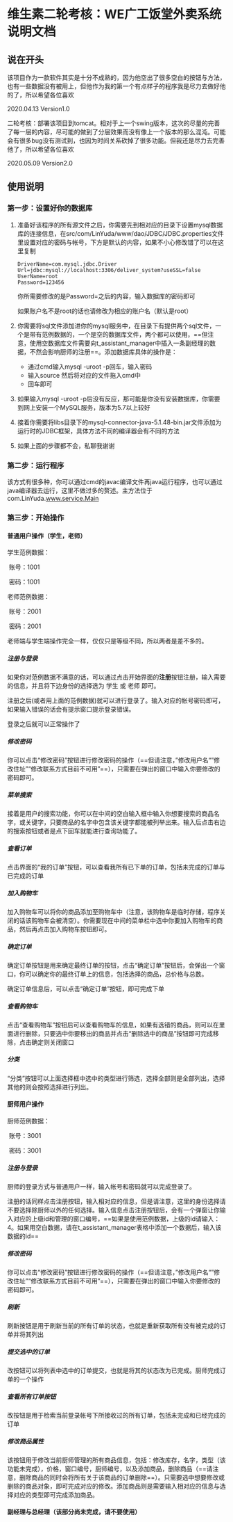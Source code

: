 # 维生素二轮考核：WE广工饭堂外卖系统 说明文档

## 说在开头

该项目作为一款软件其实是十分不成熟的，因为他空出了很多空白的按钮与方法，也有一些数据没有被用上，但他作为我的第一个有点样子的程序我是尽力去做好他的了，所以希望各位喜欢

2020.04.13    Version1.0



二轮考核：部署该项目到tomcat。相对于上一个swing版本，这次的尽量的完善了每一层的内容，尽可能的做到了分层效果而没有像上一个版本的那么混沌。可能会有很多bug没有测试到，也因为时间关系砍掉了很多功能。但我还是尽力去完善他了，所以希望各位喜欢

2020.05.09  Version2.0

## 使用说明

### 第一步：设置好你的数据库

1.  准备好该程序的所有源文件之后，你需要先到相对应的目录下设置mysql数据库的连接信息，在src/com/LinYuda/www/dao/JDBC/JDBC.properties文件里设置对应的密码与帐号，下方是默认的内容，如果不小心修改错了可以在这里复制

    ~~~
    DriverName=com.mysql.jdbc.Driver
    Url=jdbc:mysql://localhost:3306/deliver_system?useSSL=false
    UserName=root
    Password=123456
    ~~~

    你所需要修改的是Password=之后的内容，输入数据库的密码即可

    如果账户名不是root的话也请修改为相应的账户名（默认是root）

2.  你需要将sql文件添加进你的mysql服务中，在目录下有提供两个sql文件，一个是带有范例数据的，一个是空的数据库文件，两个都可以使用，==但注意，使用空数据库文件需要向t_assistant_manager中插入一条副经理的数据，不然会影响厨师的注册==。添加数据库具体的操作是：
    
    +   通过cmd输入mysql -uroot -p回车，输入密码
    +   输入source 然后将对应的文件拖入cmd中
    +   回车即可
    
3.  如果输入mysql -uroot -p后没有反应，那可能是你没有安装数据库，你需要到网上安装一个MySQL服务，版本为5.7以上较好

4.  接着你需要将libs目录下的mysql-connector-java-5.1.48-bin.jar文件添加为运行时的JDBC框架，具体方法不同的编译器会有不同的方法

5.  如果上面的步骤都不会，私聊我谢谢

### 第二步：运行程序

该方式有很多种，你可以通过cmd的javac编译文件再java运行程序，也可以通过java编译器去运行，这里不做过多的赘述。主方法位于com.LinYuda.www.service.Main



### 第三步：开始操作



#### 普通用户操作（学生，老师）

学生范例数据：

​	账号：1001

​	密码：1001

老师范例数据：

​	账号：2001

​	密码：2001

老师端与学生端操作完全一样，仅仅只是等级不同，所以两者是差不多的。



##### 注册与登录

如果你对范例数据不满意的话，可以通过点击开始界面的**注册**按钮注册，输入需要的信息，并且将下边身份的选择选为 学生 或 老师 即可。

注册之后(或者用上面的范例数据)就可以进行登录了。输入对应的帐号密码即可，如果输入错误的话会有提示窗口提示登录错误。

登录之后就可以正常操作了



##### 修改密码

你可以点击“修改密码”按钮进行修改密码的操作（==但请注意，”修改用户名“”修改住址”“修改联系方式目前不可用”==），只需要在弹出的窗口中输入你要修改的密码即可。



##### 菜单搜索

接着是用户的搜索功能，你可以在中间的空白输入框中输入你想要搜索的商品名字，或关键字，只要商品的名字中包含该关键字都能被列举出来。输入后点击右边的搜索按钮或者是点下回车就能进行查询功能了。



##### 查看订单

点击界面的“我的订单”按钮，可以查看我所有已下单的订单，包括未完成的订单与已完成的订单



##### 加入购物车

加入购物车可以将你的商品添加至购物车中（注意，该购物车是临时存储，程序关闭的话该购物车会被清空）。你需要现在中间的菜单栏中选中你要加入购物车的商品，然后再点击加入购物车按钮即可。



##### 确定订单

确定订单按钮是用来确定最终订单的按钮，点击“确定订单”按钮后，会弹出一个窗口，你可以确定你的最终订单上的信息，包括选择的商品，总价格与总数。

确定订单信息后，可以点击“确定订单”按钮，即可完成下单



##### 查看购物车

点击“查看购物车”按钮后可以查看购物车的信息，如果有选错的商品，则可以在里面进行删除，只要选中你要移出的商品并点击“删除选中的商品”按钮即可完成移除，点击确定则关闭窗口



##### 分类

“分类”按钮可以上面选择框中选中的类型进行筛选，选择全部则是全部列出，选择其他的则会按照选择进行列出。



#### 厨师用户操作

厨师范例数据：

​	账号：3001

​	密码：3001



##### 注册与登录

厨师的登录方式与普通用户一样，输入帐号和密码就可以完成登录了。

注册的话同样点击注册按钮，输入相对应的信息，但是请注意，这里的身份选择请不要选择除厨师以外的任何选择。输入信息点击注册按钮后，会有一个弹窗让你输入对应的上级id和管理的窗口编号，==如果是使用范例数据，上级的id请输入：4。如果用空白数据，请在t_assistant_manager表格中添加一个数据后，输入该数据的id==



##### 修改密码

你可以点击“修改密码”按钮进行修改密码的操作（==但请注意，”修改用户名“”修改住址”“修改联系方式目前不可用”==），只需要在弹出的窗口中输入你要修改的密码即可。



##### 刷新

刷新按钮是用于刷新当前的所有订单的状态，也就是重新获取所有没有被完成的订单并将其列出



##### 提交选中的订单

改按钮可以将列表中选中的订单提交，也就是将其的状态改为已完成。厨师完成订单的一个操作



##### 查看所有订单按钮

改按钮是用于检索当前登录帐号下所接收过的所有订单，包括未完成和已经完成的订单



##### 修改商品属性

该按钮用于修改当前厨师管理的所有商品信息，包括：修改库存，名字，类型（该功能未完成），价格，窗口编号，厨师编号，以及添加商品，删除商品（==请注意，删除商品的同时会将所有关于该商品的订单删除==）。只需要选中想要修改或删除的商品对象，即可完成对应的修改。添加商品则是需要输入相对应的信息与选择对应的类型即可完成添加商品。





#### 副经理与总经理（该部分尚未完成，请不要使用）



